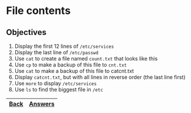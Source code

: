 # File contents

## Objectives

1. Display the first 12 lines of `/etc/services`
2. Display the last line of `/etc/passwd`
3. Use `cat` to create a file named `count.txt` that looks like this
4. Use `cp` to make a backup of this file to `cnt.txt`
5. Use `cat` to make a backup of this file to catcnt.txt
6. Display `catcnt.txt`, but with all lines in reverse order (the last line first)
7. Use `more` to display `/etc/services`
8. Use `ls` to find the biggest file in `/etc`

[Back](/README.md)| [Answers](https://github.com/ricmmartins/fasthack-linux-answers/blob/main/challenges/lab-file-contents.md) | 
:----- |:-----
